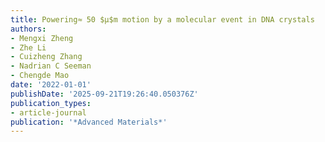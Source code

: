 ```yaml
---
title: Powering≈ 50 $μ$m motion by a molecular event in DNA crystals
authors:
- Mengxi Zheng
- Zhe Li
- Cuizheng Zhang
- Nadrian C Seeman
- Chengde Mao
date: '2022-01-01'
publishDate: '2025-09-21T19:26:40.050376Z'
publication_types:
- article-journal
publication: '*Advanced Materials*'
---
```

